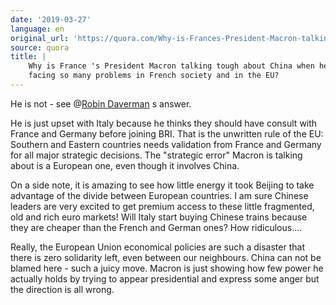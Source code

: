 ```yaml
---
date: '2019-03-27'
language: en
original_url: 'https://quora.com/Why-is-Frances-President-Macron-talking-tough-about-China-when-he-is-facing-so-many-problems-in-French-society-and-in-the-EU/answer/Clément-Renaud'
source: quora
title: |
    Why is France 's President Macron talking tough about China when he is
    facing so many problems in French society and in the EU?
---
```


He is not - see @[Robin
Daverman](http://quora.com/profile/Robin-Daverman) s answer.

He is just upset with Italy because he thinks they should have consult
with France and Germany before joining BRI. That is the unwritten rule
of the EU: Southern and Eastern countries needs validation from France
and Germany for all major strategic decisions. The "strategic error"
Macron is talking about is a European one, even though it involves
China.

On a side note, it is amazing to see how little energy it took Beijing
to take advantage of the divide between European countries. I am sure
Chinese leaders are very excited to get premium access to these little
fragmented, old and rich euro markets! Will Italy start buying Chinese
trains because they are cheaper than the French and German ones? How
ridiculous....

Really, the European Union economical policies are such a disaster that
there is zero solidarity left, even between our neighbours. China can
not be blamed here - such a juicy move. Macron is just showing how few
power he actually holds by trying to appear presidential and express
some anger but the direction is all wrong.
